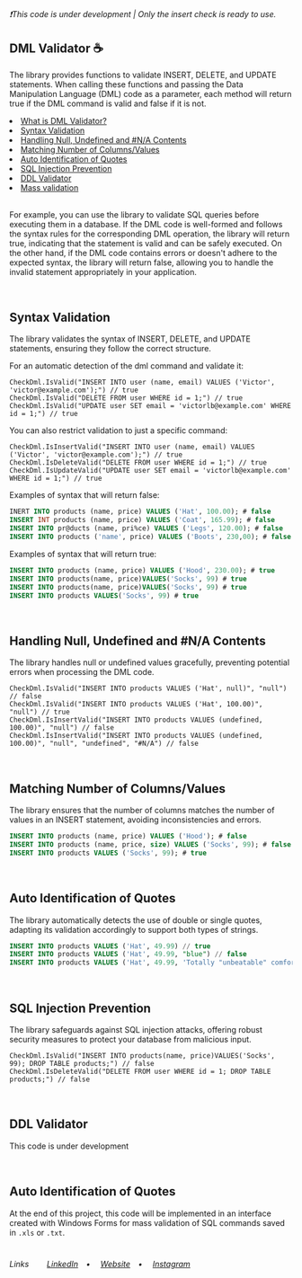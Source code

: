 <h6>❗This code is under development | Only the insert check is ready to use. </h6>

## DML Validator ☕
<p>The library provides functions to validate INSERT, DELETE, and UPDATE statements. When calling these functions and passing the Data Manipulation Language (DML) code as a parameter, each method will return true if the DML command is valid and false if it is not.
  
<li><a href="https://github.com/VictorlBueno/Check-Sql/tree/main#dml-validator-">What is DML Validator?</a></li>
<li><a href="https://github.com/VictorlBueno/Check-Sql/tree/main#syntax-validation">Syntax Validation</a></li>
<li><a href="https://github.com/VictorlBueno/Check-Sql/tree/main#handling-nullundefinedna-contents">Handling Null, Undefined and #N/A Contents</a></li>
<li><a href="https://github.com/VictorlBueno/Check-Sql/tree/main#matching-number-of-columnsvalues">Matching Number of Columns/Values</a></li>
<li><a href="https://github.com/VictorlBueno/Check-Sql/tree/main#auto-identification-of-quotes">Auto Identification of Quotes</a></li>
<li><a href="https://github.com/VictorlBueno/Check-Sql/tree/main#sql-injection-prevention">SQL Injection Prevention</a></li>
<li><a href="https://github.com/VictorlBueno/Check-Sql/tree/main#sql-injection-prevention">DDL Validator</a></li>
<li><a href="https://github.com/VictorlBueno/Check-Sql/tree/main#sql-injection-prevention">Mass validation</a></li>
<br>

For example, you can use the library to validate SQL queries before executing them in a database. If the DML code is well-formed and follows the syntax rules for the corresponding DML operation, the library will return true, indicating that the statement is valid and can be safely executed. On the other hand, if the DML code contains errors or doesn't adhere to the expected syntax, the library will return false, allowing you to handle the invalid statement appropriately in your application.</p>
<br>

## Syntax Validation
<p>The library validates the syntax of INSERT, DELETE, and UPDATE statements, ensuring they follow the correct structure.</p>

<p>For an automatic detection of the dml command and validate it:</p>

```CSharp
CheckDml.IsValid("INSERT INTO user (name, email) VALUES ('Victor', 'victor@example.com');") // true
CheckDml.IsValid("DELETE FROM user WHERE id = 1;") // true
CheckDml.IsValid("UPDATE user SET email = 'victorlb@example.com' WHERE id = 1;") // true
```
<p>You can also restrict validation to just a specific command:</p>

```CSharp
CheckDml.IsInsertValid("INSERT INTO user (name, email) VALUES ('Victor', 'victor@example.com');") // true 
CheckDml.IsDeleteValid("DELETE FROM user WHERE id = 1;") // true
CheckDml.IsUpdateValid("UPDATE user SET email = 'victorlb@example.com' WHERE id = 1;") // true
```
<p>Examples of syntax that will return false:</p>

```SQL
INERT INTO products (name, price) VALUES ('Hat', 100.00); # false
INSERT INT products (name, price) VALUES ('Coat', 165.99); # false
INSERT INTO pr@ducts (name, pri%ce) VALUES ('Legs', 120.00); # false
INSERT INTO products ('name', price) VALUES ('Boots', 230,00); # false
```

<p>Examples of syntax that will return true:</p>

```SQL
INSERT INTO products (name, price) VALUES ('Hood', 230.00); # true
INSERT INTO products(name, price)VALUES('Socks', 99) # true
INSERT INTO products(name, price)VALUES('Socks', 99) # true
INSERT INTO products VALUES('Socks', 99) # true
```
<br>

## Handling Null, Undefined and #N/A Contents
<p>The library handles null or undefined values gracefully, preventing potential errors when processing the DML code.</p>

```CSharp
CheckDml.IsValid("INSERT INTO products VALUES ('Hat', null)", "null") // false
CheckDml.IsValid("INSERT INTO products VALUES ('Hat', 100.00)", "null") // true
CheckDml.IsInsertValid("INSERT INTO products VALUES (undefined, 100.00)", "null") // false
CheckDml.IsInsertValid("INSERT INTO products VALUES (undefined, 100.00)", "null", "undefined", "#N/A") // false
```
<br>

## Matching Number of Columns/Values
<p>The library ensures that the number of columns matches the number of values in an INSERT statement, avoiding inconsistencies and errors.</p>

```SQL
INSERT INTO products (name, price) VALUES ('Hood'); # false
INSERT INTO products (name, price, size) VALUES ('Socks', 99); # false
INSERT INTO products VALUES ('Socks', 99); # true
```
<br>

## Auto Identification of Quotes
<p>The library automatically detects the use of double or single quotes, adapting its validation accordingly to support both types of strings.</p>

```SQL
INSERT INTO products VALUES ('Hat', 49.99) // true
INSERT INTO products VALUES ('Hat', 49.99, "blue") // false
INSERT INTO products VALUES ('Hat', 49.99, 'Totally "unbeatable" comfort') // true
```
<br>

## SQL Injection Prevention
<p>The library safeguards against SQL injection attacks, offering robust security measures to protect your database from malicious input.</p>

```CSharp
CheckDml.IsValid("INSERT INTO products(name, price)VALUES('Socks', 99); DROP TABLE products;") // false
CheckDml.IsDeleteValid("DELETE FROM user WHERE id = 1; DROP TABLE products;") // false
```
<br>

## DDL Validator
<p>This code is under development</p>
<br>

## Auto Identification of Quotes
<p>At the end of this project, this code will be implemented in an interface created with Windows Forms for mass validation of SQL commands saved in <code>.xls</code> or <code>.txt</code>.</p>

#
<h6>Links&ensp;&ensp;&ensp;&ensp;
<a href="https://linkedin.com/in/victorlbueno/" target="_blank">LinkedIn</a>&ensp;&ensp;•&ensp;&ensp;
<a href="https://victor.com.de/" target="_blank">Website</a>&ensp;&ensp;•&ensp;&ensp;
<a href="https://instagram.com/victorlbueno" target="_blank">Instagram</a></h6>
